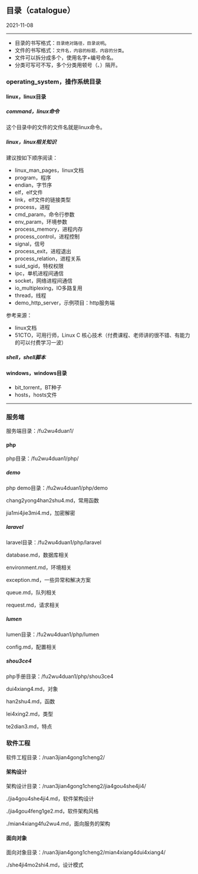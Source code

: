 ## 目录（catalogue）

2021-11-08

---

- 目录的书写格式：`目录绝对路径，目录说明`。
- 文件的书写格式：`文件名，内容的标题，内容的分类`。
- 文件可以拆分成多个，使用名字+编号命名。
- 分类可写可不写，多个分类用顿号（、）隔开。

### operating_system，操作系统目录

#### linux，linux目录

##### command，linux命令

这个目录中的文件的文件名就是linux命令。

##### linux，linux相关知识

建议按如下顺序阅读：

- linux_man_pages，linux文档
- program，程序
- endian，字节序
- elf，elf文件
- link，elf文件的链接类型
- process，进程
- cmd_param，命令行参数
- env_param，环境参数
- process_memory，进程内存
- process_control，进程控制
- signal，信号
- process_exit，进程退出
- process_relation，进程关系
- suid_sgid，特权权限
- ipc，单机进程间通信
- socket，网络进程间通信
- io_multiplexing，IO多路复用
- thread，线程
- demo_http_server，示例项目：http服务端

参考来源：

- linux文档
- 51CTO，可用行师，Linux C 核心技术（付费课程、老师讲的很不错、有能力的可以付费学习一波）

##### shell，shell脚本

#### windows，windows目录

- bit_torrent，BT种子
- hosts，hosts文件

---

### 服务端

服务端目录：/fu2wu4duan1/

#### php

php目录：/fu2wu4duan1/php/

##### demo

php demo目录：/fu2wu4duan1/php/demo

chang2yong4han2shu4.md，常用函数

jia1mi4jie3mi4.md，加密解密

##### laravel

laravel目录：/fu2wu4duan1/php/laravel

database.md，数据库相关

environment.md，环境相关

exception.md，一些异常和解决方案

queue.md，队列相关

request.md，请求相关

##### lumen

lumen目录：/fu2wu4duan1/php/lumen

config.md，配置相关

##### shou3ce4

php手册目录：/fu2wu4duan1/php/shou3ce4

dui4xiang4.md，对象

han2shu4.md，函数

lei4xing2.md，类型

te2dian3.md，特点

### 软件工程

软件工程目录：/ruan3jian4gong1cheng2/

#### 架构设计

架构设计目录：/ruan3jian4gong1cheng2/jia4gou4she4ji4/

./jia4gou4she4ji4.md，软件架构设计

./jia4gou4feng1ge2.md，软件架构风格

./mian4xiang4fu2wu4.md，面向服务的架构

#### 面向对象

面向对象目录：/ruan3jian4gong1cheng2/mian4xiang4dui4xiang4/

./she4ji4mo2shi4.md，设计模式